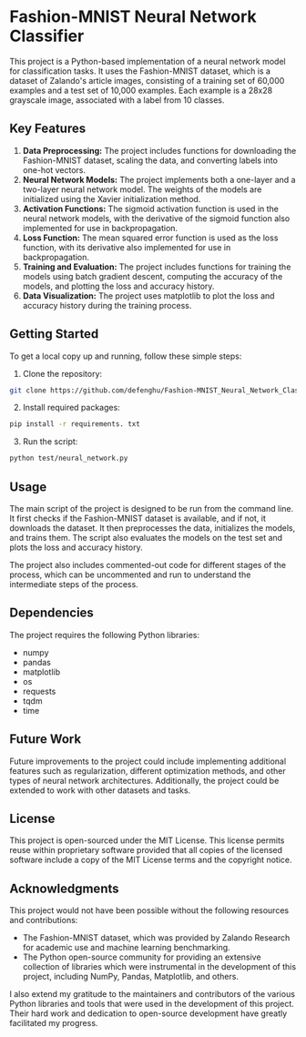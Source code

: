 # Fashion-MNIST Neural Network Classifier

This project is a Python-based implementation of a neural network model for classification tasks. It uses the
Fashion-MNIST dataset, which is a dataset of Zalando's article images, consisting of a training set of 60,000 examples
and a test set of 10,000 examples. Each example is a 28x28 grayscale image, associated with a label from 10 classes.

## Key Features

1. __Data Preprocessing:__ The project includes functions for downloading the Fashion-MNIST dataset, scaling the data,
   and converting labels into one-hot vectors.
2. __Neural Network Models:__ The project implements both a one-layer and a two-layer neural network model. The weights
   of the models are initialized using the Xavier initialization method.
3. __Activation Functions:__ The sigmoid activation function is used in the neural network models, with the derivative
   of the sigmoid function also implemented for use in backpropagation.
4. __Loss Function:__ The mean squared error function is used as the loss function, with its derivative also implemented
   for use in backpropagation.
5. __Training and Evaluation:__ The project includes functions for training the models using batch gradient descent,
   computing the accuracy of the models, and plotting the loss and accuracy history.
6. __Data Visualization:__ The project uses matplotlib to plot the loss and accuracy history during the training
   process.

## Getting Started

To get a local copy up and running, follow these simple steps:

1. Clone the repository:

```sh
git clone https://github.com/defenghu/Fashion-MNIST_Neural_Network_Classifier.git
```

2. Install required packages:

```sh
pip install -r requirements. txt
```

3. Run the script:

```sh
python test/neural_network.py
```

## Usage

The main script of the project is designed to be run from the command line. It first checks if the Fashion-MNIST dataset
is available, and if not, it downloads the dataset. It then preprocesses the data, initializes the models, and trains
them. The script also evaluates the models on the test set and plots the loss and accuracy history.

The project also includes commented-out code for different stages of the process, which can be uncommented and run to
understand the intermediate steps of the process.

## Dependencies

The project requires the following Python libraries:

- numpy
- pandas
- matplotlib
- os
- requests
- tqdm
- time

## Future Work

Future improvements to the project could include implementing additional features such as regularization, different
optimization methods, and other types of neural network architectures. Additionally, the project could be extended to
work with other datasets and tasks.

## License

This project is open-sourced under the MIT License. This license permits reuse within proprietary software provided that
all copies of the licensed software include a copy of the MIT License terms and the copyright notice.

## Acknowledgments

This project would not have been possible without the following resources and contributions:

- The Fashion-MNIST dataset, which was provided by Zalando Research for academic use and machine learning benchmarking.
- The Python open-source community for providing an extensive collection of libraries which were instrumental in the
  development of this project, including NumPy, Pandas, Matplotlib, and others.

I also extend my gratitude to the maintainers and contributors of the various Python libraries and tools that were used
in the development of this project. Their hard work and dedication to open-source development have greatly facilitated
my progress.